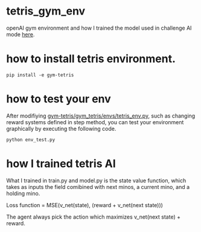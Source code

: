 # tetris_gym_env
openAI gym environment and how I trained the model used in challenge AI mode [here](https://github.com/froprintoai/tetris).

# how to install tetris environment.
```
pip install -e gym-tetris
```

# how to test your env
After modifiying [gym-tetris/gym_tetris/envs/tetris_env.py](https://github.com/froprintoai/tetris_gym_env/blob/master/gym-tetris/gym_tetris/envs/tetris_env.py),
such as changing reward systems defined in step method, you can test your environment graphically by executing the following code.
```
python env_test.py
```

# how I trained tetris AI
What I trained in train.py and model.py is the state value function, which takes as inputs the field comibined with next minos, a current mino, and a holding mino.

Loss function = MSE(v_net(state), (reward + v_net(next state)))

The agent always pick the action which maximizes v_net(next state) + reward.
